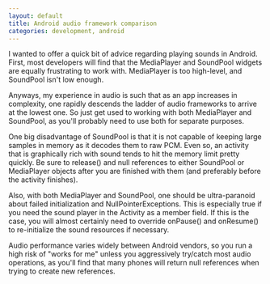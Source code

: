 ```yaml
---
layout: default
title: Android audio framework comparison
categories: development, android
---
```


I wanted to offer a quick bit of advice regarding playing sounds in Android.
First, most developers will find that the MediaPlayer and SoundPool widgets
are equally frustrating to work with. MediaPlayer is too high-level, and
SoundPool isn't low enough.

Anyways, my experience in audio is such that as an app increases in
complexity, one rapidly descends the ladder of audio frameworks to arrive at
the lowest one. So just get used to working with both MediaPlayer and
SoundPool, as you'll probably need to use both for separate purposes.

One big disadvantage of SoundPool is that it is not capable of keeping large
samples in memory as it decodes them to raw PCM. Even so, an activity that is
graphically rich with sound tends to hit the memory limit pretty quickly. Be
sure to release() and null references to either SoundPool or MediaPlayer
objects after you are finished with them (and preferably before the activity
finishes).

Also, with both MediaPlayer and SoundPool, one should be ultra-paranoid about
failed initialization and NullPointerExceptions. This is especially true if
you need the sound player in the Activity as a member field. If this is the
case, you will almost certainly need to override onPause() and onResume() to
re-initialize the sound resources if necessary.

Audio performance varies widely between Android vendors, so you run a high
risk of "works for me" unless you aggressively try/catch most audio
operations, as you'll find that many phones will return null references when
trying to create new references.
